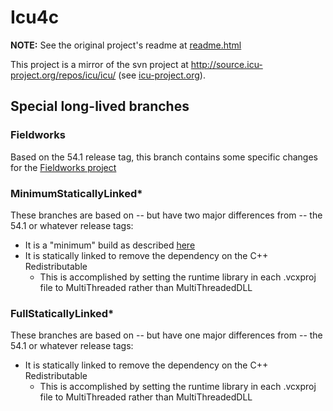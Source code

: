 # Icu4c

**NOTE:** See the original project's readme at [readme.html](https://github.com/sillsdev/icu4c/blob/FullStaticallyLinked58/readme.html)

This project is a mirror of the svn project at <http://source.icu-project.org/repos/icu/icu/> (see [icu-project.org](http://icu-project.org)).

## Special long-lived branches

### Fieldworks

Based on the 54.1 release tag, this branch contains some specific changes for the [Fieldworks project](https://github.com/sillsdev/fieldworks)

### MinimumStaticallyLinked*

These branches are based on -- but have two major differences from -- the 54.1 or whatever release tags:

- It is a "minimum" build as described [here](https://github.com/sillsdev/icu-dotnet#windows-1)
- It is statically linked to remove the dependency on the C++ Redistributable
  - This is accomplished by setting the runtime library in each .vcxproj file to MultiThreaded rather than MultiThreadedDLL

### FullStaticallyLinked*

These branches are based on -- but have one major differences from -- the 54.1 or whatever release tags:

- It is statically linked to remove the dependency on the C++ Redistributable
  - This is accomplished by setting the runtime library in each .vcxproj file to MultiThreaded rather than MultiThreadedDLL
